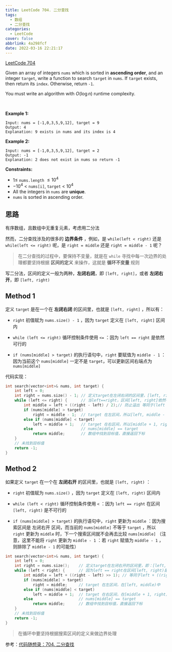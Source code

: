 ```yaml
---
title: LeetCode 704. 二分查找
tags:
  - 数组
  - 二分查找
categories:
  - LeetCode
cover: false
abbrlink: 4a298fcf
date: 2022-03-16 22:21:17
---
```


[LeetCode 704](https://leetcode-cn.com/problems/binary-search/)

Given an array of integers `nums` which is sorted in **ascending order**, and an integer `target`, write a function to search `target` in `nums`. If `target` exists, then return its `index`. Otherwise, return `-1`.

You must write an algorithm with $O(\log{n})$ runtime complexity.

 

**Example 1:**

    Input: nums = [-1,0,3,5,9,12], target = 9
    Output: 4
    Explanation: 9 exists in nums and its index is 4


**Example 2:**

    Input: nums = [-1,0,3,5,9,12], target = 2
    Output: -1
    Explanation: 2 does not exist in nums so return -1


**Constraints:**

 - $1 \le$ `nums.length` $\le 10^4$
 - $- 10^4$ < `nums[i]`, `target` < $10^4$
 - All the integers in `nums` are **unique**.
 - `nums` is sorted in ascending order.


## 思路

有序数组，且数组中无重复元素，考虑用二分法

然而，二分查找涉及的很多的 **边界条件** ，例如，是 `while(left < right)` 还是 `while(left <= right)` 呢，是 `right = middle` 还是 `right = middle - 1` 呢？

> 在二分查找的过程中，要保持不变量，就是在 `while` 寻找中每一次边界的处理都要坚持根据 **区间的定义** 来操作，这就是 **循环不变量** 规则

写二分法，区间的定义一般为两种，**左闭右闭**，即 `[left, right]`，或者 **左闭右开**，即 `[left, right)`


## Method 1
定义 `target` 是在一个在 **左闭右闭** 的区间里，也就是 `[left, right]` ，所以有：

 - `right` 初值赋为 `nums.size() - 1` ，因为 `target` 定义在 `[left, right]` 区间内

 - `while (left <= right)` 循环控制条件使用 `<=` ：因为 `left == right` 是依然可行的

 - `if (nums[middle] > target)` 的执行语句中，`right` 要赋值为 `middle - 1` ：因为当前这个 `nums[middle]` 一定不是 `target`，可以更新区间右端点为 `nums[middle]`

代码实现：
```cpp
int search(vector<int>& nums, int target) {
    int left = 0;
    int right = nums.size() - 1; // 定义target在左闭右闭的区间里，[left, right]
    while (left <= right) {      // 当left==right，区间[left, right]依然有效，所以用 <=
        int middle = left + ((right - left) / 2);// 防止溢出 等同于(left + right)/2
        if (nums[middle] > target)
            right = middle - 1;  // target 在左区间，所以[left, middle - 1]
        else if (nums[middle] < target)
            left = middle + 1;   // target 在右区间，所以[middle + 1, right]
        else                     // nums[middle] == target
            return middle;       // 数组中找到目标值，直接返回下标
    }
    // 未找到目标值
    return -1;
}
```


## Method 2
如果定义 `target` 在一个在 **左闭右开** 的区间里，也就是 `[left, right)` ：

 - `right` 初值赋为 `nums.size()` ，因为 `target` 定义在 `[left, right)` 区间内

- `while (left < right)` 循环控制条件使用 `<` ：因为 `left == right` 在区间 `[left, right)` 是不可行的
- `if (nums[middle] > target)` 的执行语句中，`right` 更新为 `middle` ：因为搜索区间是 左闭右开 区间，而当前的 `nums[middle]` 不等于 `target` ，所以 `right` 更新为 `middle` 时，下一个搜索区间就不会再去比较 `nums[middle]` （注意，这里不能将 `right` 更新为 `middle - 1` ：若 `right` 赋值为 `middle - 1` ，则排除了 `middle - 1` 的可能性）

```cpp
int search(vector<int>& nums, int target) {
    int left = 0;
    int right = nums.size();    // 定义target在左闭右开的区间里，即：[left, right)
    while (left < right) {      // 因为left == right在区间[left, right)是不可行的，所以使用 <
        int middle = left + ((right - left) >> 1); // 等同于left + ((right - left) / 2)
        if (nums[middle] > target)
            right = middle;     // target 在左区间，在[left, middle)中
        else if (nums[middle] < target)
            left = middle + 1;  // target 在右区间，在[middle + 1, right)中
        else                    // nums[middle] == target
            return middle;      // 数组中找到目标值，直接返回下标
    }
    // 未找到目标值
    return -1;
}
```

> 在循环中要坚持根据搜索区间的定义来做边界处理

参考：[代码随想录：704. 二分查找](https://www.programmercarl.com/0704.%E4%BA%8C%E5%88%86%E6%9F%A5%E6%89%BE.html#_704-%E4%BA%8C%E5%88%86%E6%9F%A5%E6%89%BE)